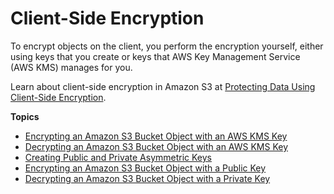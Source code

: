 # Client\-Side Encryption<a name="s3-example-client-encryption"></a>

To encrypt objects on the client, you perform the encryption yourself, either using keys that you create or keys that AWS Key Management Service \(AWS KMS\) manages for you\.

Learn about client\-side encryption in Amazon S3 at [Protecting Data Using Client\-Side Encryption](https://docs.aws.amazon.com/AmazonS3/latest/dev/UsingClientSideEncryption.html)\.

**Topics**
+ [Encrypting an Amazon S3 Bucket Object with an AWS KMS Key](s3-example-client-side-encryption-with-kms-master-key.md)
+ [Decrypting an Amazon S3 Bucket Object with an AWS KMS Key](s3-example-client-side-decrypt-item-with-kms-master-key.md)
+ [Creating Public and Private Asymmetric Keys](s3-example-create-public-private-key.md)
+ [Encrypting an Amazon S3 Bucket Object with a Public Key](s3-example-client-side-encryption-with-public-key.md)
+ [Decrypting an Amazon S3 Bucket Object with a Private Key](s3-example-client-side-decrypt-item-with-private-key.md)